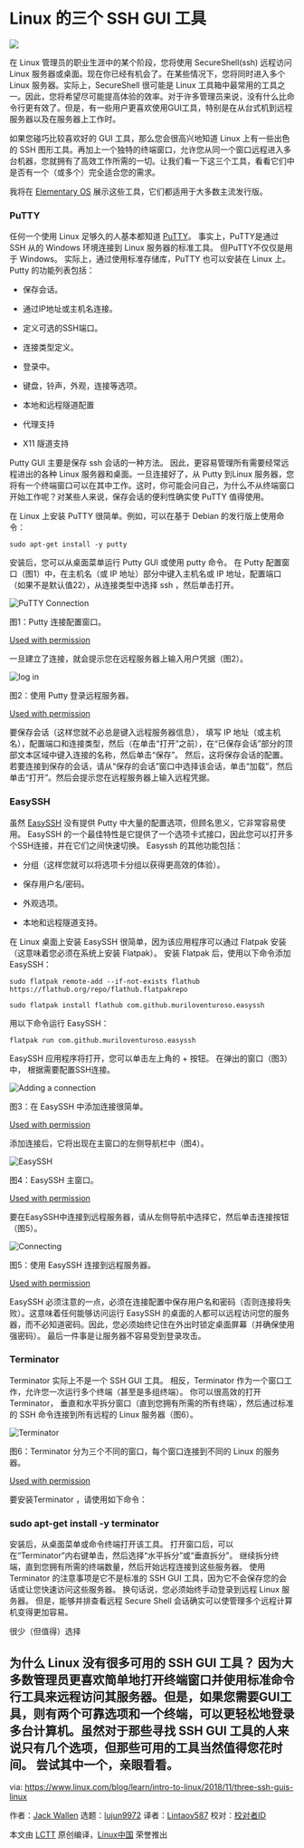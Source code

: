 [#]: collector: (lujun9972)
[#]: translator: (Lintaov587)
[#]: reviewer: ( )
[#]: publisher: ( )
[#]: subject: (Three SSH GUI Tools for Linux)
[#]: via: (https://www.linux.com/blog/learn/intro-to-linux/2018/11/three-ssh-guis-linux)
[#]: author: (Jack Wallen https://www.linux.com/users/jlwallen)
[#]: url: ( )

Linux 的三个 SSH GUI 工具
======

![](https://www.linux.com/sites/lcom/files/styles/rendered_file/public/ssh.jpg?itok=3UcXhJt7)

在 Linux 管理员的职业生涯中的某个阶段，您将使用 SecureShell(ssh) 远程访问 Linux 服务器或桌面。现在你已经有机会了。在某些情况下，您将同时进入多个 Linux 服务器。实际上，SecureShell 很可能是 Linux 工具箱中最常用的工具之一。因此，您将希望尽可能提高体验的效率。对于许多管理员来说，没有什么比命令行更有效了。但是，有一些用户更喜欢使用GUI工具，特别是在从台式机到远程服务器以及在服务器上工作时。

如果您碰巧比较喜欢好的 GUI 工具，那么您会很高兴地知道 Linux 上有一些出色的 SSH 图形工具。再加上一个独特的终端窗口，允许您从同一个窗口远程进入多台机器，您就拥有了高效工作所需的一切。让我们看一下这三个工具，看看它们中是否有一个（或多个）完全适合您的需求。

我将在 [Elementary OS][1] 展示这些工具，它们都适用于大多数主流发行版。

### PuTTY

任何一个使用 Linux 足够久的人基本都知道 [PuTTY][2]。 事实上，PuTTY是通过 SSH 从的 Windows 环境连接到 Linux 服务器的标准工具。 但PuTTY不仅仅是用于 Windows。 实际上，通过使用标准存储库，PuTTY 也可以安装在 Linux 上。Putty 的功能列表包括：

  * 保存会话。

  * 通过IP地址或主机名连接。

  * 定义可选的SSH端口。

  * 连接类型定义。

  * 登录中。

  * 键盘，铃声，外观，连接等选项。

  * 本地和远程隧道配置

  * 代理支持

  * X11 隧道支持




Putty GUI 主要是保存 ssh 会话的一种方法。 因此，更容易管理所有需要经常远程进出的各种 Linux 服务器和桌面。一旦连接好了，从 Putty 到Linux 服务器，您将有一个终端窗口可以在其中工作。这时，你可能会问自己，为什么不从终端窗口开始工作呢？对某些人来说，保存会话的便利性确实使 PuTTY 值得使用。

在 Linux 上安装 PuTTY 很简单。例如，可以在基于 Debian 的发行版上使用命令：

```
sudo apt-get install -y putty
```

安装后，您可以从桌面菜单运行 Putty GUI 或使用 putty 命令。 在 Putty 配置窗口（图1）中，在主机名（或 IP 地址）部分中键入主机名或 IP 地址，配置端口（如果不是默认值22），从连接类型中选择 ssh ，然后单击打开。

![PuTTY Connection][4]

图1：Putty 连接配置窗口。

[Used with permission][5]

一旦建立了连接，就会提示您在远程服务器上输入用户凭据（图2）。

![log in][7]

图2：使用 Putty 登录远程服务器。

[Used with permission][5]

要保存会话（这样您就不必总是键入远程服务器信息）， 填写 IP 地址（或主机名），配置端口和连接类型，然后（在单击“打开”之前），在“已保存会话”部分的顶部文本区域中键入连接的名称，然后单击“保存”。 然后，这将保存会话的配置。若要连接到保存的会话，请从“保存的会话”窗口中选择该会话，单击“加载”，然后单击“打开”。然后会提示您在远程服务器上输入远程凭据。

### EasySSH

虽然 [EasySSH][8] 没有提供 Putty 中大量的配置选项，但顾名思义，它非常容易使用。 EasySSH 的一个最佳特性是它提供了一个选项卡式接口，因此您可以打开多个SSH连接，并在它们之间快速切换。 Easyssh 的其他功能包括：

  * 分组（这样您就可以将选项卡分组以获得更高效的体验）。

  * 保存用户名/密码。

  * 外观选项。

  * 本地和远程隧道支持。




在 Linux 桌面上安装 EasySSH 很简单，因为该应用程序可以通过 Flatpak 安装（这意味着您必须在系统上安装 Flatpak）。 安装 Flatpak 后，使用以下命令添加 EasySSH：
```
sudo flatpak remote-add --if-not-exists flathub https://flathub.org/repo/flathub.flatpakrepo

sudo flatpak install flathub com.github.muriloventuroso.easyssh
```

用以下命令运行 EasySSH：

```
flatpak run com.github.muriloventuroso.easyssh
```

EasySSH 应用程序将打开，您可以单击左上角的 + 按钮。 在弹出的窗口（图3）中， 根据需要配置SSH连接。

![Adding a connection][10]

图3：在 EasySSH 中添加连接很简单。

[Used with permission][5]

添加连接后，它将出现在主窗口的左侧导航栏中（图4）。

![EasySSH][12]

图4：EasySSH 主窗口。

[Used with permission][5]

要在EasySSH中连接到远程服务器，请从左侧导航中选择它，然后单击连接按钮（图5）。

![Connecting][14]

图5：使用 EasySSH 连接到远程服务器。

[Used with permission][5]

EasySSH 必须注意的一点，必须在连接配置中保存用户名和密码（否则连接将失败）。这意味着任何能够访问运行 EasySSH 的桌面的人都可以远程访问您的服务器，而不必知道密码。因此，您必须始终记住在外出时锁定桌面屏幕（并确保使用强密码）。 最后一件事是让服务器不容易受到登录攻击。

### Terminator

Terminator 实际上不是一个 SSH GUI 工具。 相反，Terminator 作为一个窗口工作，允许您一次运行多个终端（甚至是多组终端）。 你可以很高效的打开 Terminator， 垂直和水平拆分窗口（直到您拥有所需的所有终端），然后通过标准的 SSH 命令连接到所有远程的 Linux 服务器（图6）。

![Terminator][16]

图6：Terminator 分为三个不同的窗口，每个窗口连接到不同的 Linux 的服务器。

[Used with permission][5]

要安装Terminator ，请使用如下命令：

### sudo apt-get install -y terminator

安装后，从桌面菜单或命令终端打开该工具。 打开窗口后，可以在“Terminator”内右键单击，然后选择“水平拆分”或“垂直拆分”。 继续拆分终端，直到您拥有所需的终端数量，然后开始远程连接到这些服务器。
使用 Terminator 的注意事项是它不是标准的 SSH GUI 工具，因为它不会保存您的会话或让您快速访问这些服务器。 换句话说，您必须始终手动登录到远程 Linux 服务器。 但是，能够并排查看远程 Secure Shell 会话确实可以使管理多个远程计算机变得更加容易。

很少（但值得）选择

为什么 Linux 没有很多可用的 SSH GUI 工具？ 因为大多数管理员更喜欢简单地打开终端窗口并使用标准命令行工具来远程访问其服务器。但是，如果您需要GUI工具，则有两个可靠选项和一个终端，可以更轻松地登录多台计算机。虽然对于那些寻找 SSH GUI 工具的人来说只有几个选项，但那些可用的工具当然值得您花时间。 尝试其中一个，亲眼看看。
--------------------------------------------------------------------------------

via: https://www.linux.com/blog/learn/intro-to-linux/2018/11/three-ssh-guis-linux

作者：[Jack Wallen][a]
选题：[lujun9972][b]
译者：[Lintaov587](https://github.com/lintaov587)
校对：[校对者ID](https://github.com/校对者ID)

本文由 [LCTT](https://github.com/LCTT/TranslateProject) 原创编译，[Linux中国](https://linux.cn/) 荣誉推出

[a]: https://www.linux.com/users/jlwallen
[b]: https://github.com/lujun9972
[1]: https://elementary.io/
[2]: https://www.chiark.greenend.org.uk/~sgtatham/putty/latest.html
[3]: https://www.linux.com/files/images/sshguis1jpg
[4]: https://www.linux.com/sites/lcom/files/styles/rendered_file/public/ssh_guis_1.jpg?itok=DiNTz_wO (PuTTY Connection)
[5]: https://www.linux.com/licenses/category/used-permission
[6]: https://www.linux.com/files/images/sshguis2jpg
[7]: https://www.linux.com/sites/lcom/files/styles/rendered_file/public/ssh_guis_2.jpg?itok=4ORsJlz3 (log in)
[8]: https://github.com/muriloventuroso/easyssh
[9]: https://www.linux.com/files/images/sshguis3jpg
[10]: https://www.linux.com/sites/lcom/files/styles/rendered_file/public/ssh_guis_3.jpg?itok=bHC2zlda (Adding a connection)
[11]: https://www.linux.com/files/images/sshguis4jpg
[12]: https://www.linux.com/sites/lcom/files/styles/rendered_file/public/ssh_guis_4.jpg?itok=hhJzhRIg (EasySSH)
[13]: https://www.linux.com/files/images/sshguis5jpg
[14]: https://www.linux.com/sites/lcom/files/styles/rendered_file/public/ssh_guis_5.jpg?itok=piFEFYTQ (Connecting)
[15]: https://www.linux.com/files/images/sshguis6jpg
[16]: https://www.linux.com/sites/lcom/files/styles/rendered_file/public/ssh_guis_6.jpg?itok=-kYl6iSE (Terminator)
